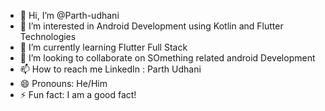 - 👋 Hi, I’m @Parth-udhani
- 👀 I’m interested in Android Development using Kotlin and Flutter Technologies
- 🌱 I’m currently learning Flutter Full Stack
- 💞️ I’m looking to collaborate on SOmething related android Development
- 📫 How to reach me LinkedIn : Parth Udhani 
- 😄 Pronouns: He/Him
- ⚡ Fun fact: I am a good fact!

<!---
Parth-udhani/Parth-udhani is a ✨ special ✨ repository because its `README.md` (this file) appears on your GitHub profile.
You can click the Preview link to take a look at your changes.
--->

